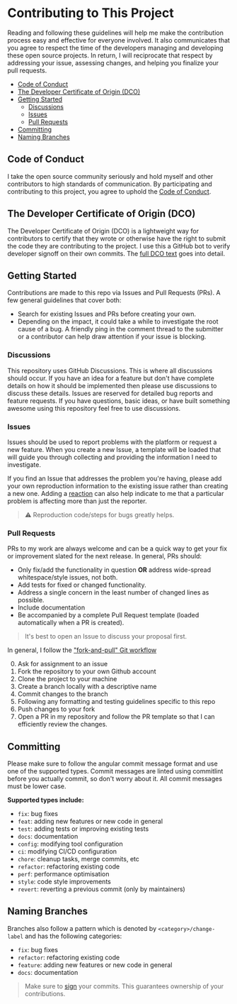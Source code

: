 # Contributing to This Project

Reading and following these guidelines will help me make the contribution process easy and effective for everyone involved. It also communicates that you agree to respect the time of the developers managing and developing these open source projects. In return, I will reciprocate that respect by addressing your issue, assessing changes, and helping you finalize your pull requests.

- [Code of Conduct](#code-of-conduct)
- [The Developer Certificate of Origin (DCO)](#the-developer-certificate-of-origin-dco)
- [Getting Started](#getting-started)
  - [Discussions](#discussions)
  - [Issues](#issues)
  - [Pull Requests](#pull-requests)
- [Committing](#committing)
- [Naming Branches](#naming-branches)

## Code of Conduct

I take the open source community seriously and hold myself and other contributors to high standards of communication. By participating and contributing to this project, you agree to uphold the [Code of Conduct](./CODE_OF_CONDUCT.md).

## The Developer Certificate of Origin (DCO)

The Developer Certificate of Origin (DCO) is a lightweight way for contributors
to certify that they wrote or otherwise have the right to submit the code they
are contributing to the project. I use this a GitHub bot to verify developer
signoff on their own commits. The [full DCO text](https://developercertificate.org/) goes into detail.

## Getting Started

Contributions are made to this repo via Issues and Pull Requests (PRs). A few general guidelines that cover both:

- Search for existing Issues and PRs before creating your own.
- Depending on the impact, it could take a while to investigate the root cause of a bug. A friendly ping in the comment thread to the submitter or a contributor can help draw attention if your issue is blocking.

### Discussions

This repository uses GitHub Discussions. This is where all discussions should occur. If you have an idea for a feature but don't have complete details on how it should be implemented then please use discussions to discuss these details. Issues are reserved for detailed bug reports and feature requests. If you have questions, basic ideas, or have built something awesome using this repository feel free to use discussions.

### Issues

Issues should be used to report problems with the platform or request a new feature. When you create a new Issue, a template will be loaded that will guide you through collecting and providing the information I need to investigate.

If you find an Issue that addresses the problem you're having, please add your own reproduction information to the existing issue rather than creating a new one. Adding a [reaction](https://github.blog/2016-03-10-add-reactions-to-pull-requests-issues-and-comments/) can also help indicate to me that a particular problem is affecting more than just the reporter.

> ⚠️ Reproduction code/steps for bugs greatly helps.

### Pull Requests

PRs to my work are always welcome and can be a quick way to get your fix or improvement slated for the next release. In general, PRs should:

- Only fix/add the functionality in question **OR** address wide-spread whitespace/style issues, not both.
- Add tests for fixed or changed functionality.
- Address a single concern in the least number of changed lines as possible.
- Include documentation
- Be accompanied by a complete Pull Request template (loaded automatically when a PR is created).

> It's best to open an Issue to discuss your proposal first.

In general, I follow the ["fork-and-pull" Git workflow](https://github.com/susam/gitpr)

0.  Ask for assignment to an issue
1.  Fork the repository to your own Github account
2.  Clone the project to your machine
3.  Create a branch locally with a descriptive name
4.  Commit changes to the branch
5.  Following any formatting and testing guidelines specific to this repo
6.  Push changes to your fork
7.  Open a PR in my repository and follow the PR template so that I can efficiently review the changes.

## Committing

Please make sure to follow the angular commit message format and use one of the
supported types. Commit messages are linted using commitlint before you actually
commit, so don't worry about it. All commit messages must be lower case.

**Supported types include:**

- `fix`: bug fixes
- `feat`: adding new features or new code in general
- `test`: adding tests or improving existing tests
- `docs`: documentation
- `config`: modifying tool configuration
- `ci`: modifying CI/CD configuration
- `chore`: cleanup tasks, merge commits, etc
- `refactor`: refactoring existing code
- `perf`: performance optimisation
- `style`: code style improvements
- `revert`: reverting a previous commit (only by maintainers)

## Naming Branches

Branches also follow a pattern which is denoted by `<category>/change-label` and
has the following categories:

- `fix`: bug fixes
- `refactor`: refactoring existing code
- `feature`: adding new features or new code in general
- `docs`: documentation

> Make sure to
> [sign](https://docs.github.com/en/github/authenticating-to-github/managing-commit-signature-verification)
> your commits. This guarantees ownership of your contributions.
